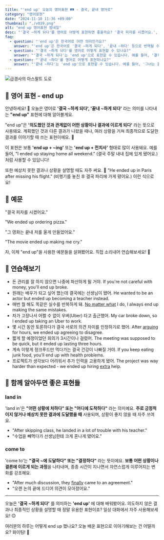 ```yaml
---
title: "'end up' 오늘의 영어표현 🛤️ - 결국, 끝내 영어로"
category: "영어표현"
date: "2024-11-10 11:36 +09:00"
thumbnail: "./v039.png"
alt: "end up 영어표현 썸네일"
desc: "'결국 ~하게 되다'를 영어로 어떻게 표현하면 좋을까요? '결국 피자를 시켰어요.', '그 영화는 끝내 저를 울게 만들었어요.' 등을 영어로 표현하는 법을 배워봅시다. 다양한 예문을 통해서 연습하고 본인의 표현으로 만들어 보세요."
faq:
  - question: "'end up'은 한국어로 어떤 의미인가요?"
    answer: "'end up'은 한국어로 '결국 ~하게 되다', '끝내 ~하다' 등으로 번역될 수 있습니다. 주로 예상치 못한 결과나 상황을 설명할 때 사용됩니다."
  - question: "'결국 ~하게 되다'를 영어로 어떻게 표현할 수 있나요?"
    answer: "'결국 ~하게 되다'는 'end up'으로 표현할 수 있습니다. 예를 들어, '결국 그들은 서로를 좋아하게 되었다'는 'They ended up liking each other'로 말할 수 있습니다."
  - question: "'끝내 ~하다'를 영어로 어떻게 표현하나요?"
    answer: "'끝내 ~하다'는 'end up'으로 표현할 수 있습니다. 예를 들어, '그녀는 끝내 그 프로젝트를 완성했다'는 'She ended up finishing the project'로 표현할 수 있습니다."
---
```


![급경사의 아스팔트 도로](./v039-1.jpg)

## 🌟 영어 표현 - end up

안녕하세요! 👋 오늘은 영어로 **'결국 ~하게 되다', '끝내 ~하게 되다'** 라는 의미를 나타내는 **"end up"** 표현에 대해 알아볼게요.

"end up"은 **'의도했던 것과 관계없이 어떤 상황이나 결과에 이르게 되다'** 라는 뜻으로 사용돼요. 계획했던 것과 다른 결과가 나왔을 때나, 여러 상황을 거쳐 최종적으로 도달한 결과를 이야기할 때 쓰는 표현이에요. 🎯

이 표현은 보통 **'end up + ~ing'** 또는 **'end up + 전치사'** 형태로 많이 사용돼요. 예를 들어, "I ended up staying home all weekend." (결국 주말 내내 집에 있게 됐어요.) 처럼 사용할 수 있답니다!

또한 예상치 못한 결과나 상황을 설명할 때도 자주 써요. 🤔 "He ended up in Paris after missing his flight." (비행기를 놓친 후 결국 파리에 가게 됐어요.) 이런 식으로요!

## 📖 예문

"결국 피자를 시켰어요."

"We ended up ordering pizza."

"그 영화는 끝내 저를 울게 만들었어요."

"The movie ended up making me cry."

자, 이제 "end up"을 사용한 예문들을 살펴봤어요. 직접 소리내어 연습해보세요! 🎤

## 💬 연습해보기

<ul data-interactive-list>
  <li data-interactive-item>
    <span data-toggler>돈 관리를 잘 하지 않으면 나중에 파산하게 될 거야.</span>
    <span data-answer>If you're not careful with money, you'll end up broke.</span>
  </li>
  <li data-interactive-item>
    <span data-toggler>원래는 배우가 되고 싶어 했는데 결국에는 선생님이 됐어.</span>
    <span data-answer>He wanted to be an actor but ended up becoming a teacher instead.</span>
  </li>
  <li data-interactive-item>
    <span data-toggler>매번 뭘 해도 똑같은 실수를 반복하게 돼.</span>
    <span data-answer><a href="/blog/in-english/229.no-matter-what/">No matter what</a> I do, I always end up making the same mistakes.</span>
  </li>
  <li data-interactive-item>
    <span data-toggler>차가 고장나서 어쩔 수 없이 우버(Uber) 타고 출근했어.</span>
    <span data-answer>My car broke down, so I ended up taking an Uber to work.</span>
  </li>
  <li data-interactive-item>
    <span data-toggler>몇 시간 동안 토론하다가 결국 서로의 의견 차이를 인정하기로 했어.</span>
    <span data-answer>After <a href="/blog/in-english/132.argue/">arguing</a> for hours, we ended up agreeing to disagree.</span>
  </li>
  <li data-interactive-item>
    <span data-toggler>짧게 할 예정이었던 회의가 3시간이나 걸렸어.</span>
    <span data-answer>The meeting was supposed to be quick, but it ended up lasting three hours.</span>
  </li>
  <li data-interactive-item>
    <span data-toggler>계속 이렇게 정크푸드만 먹다가는 결국 건강이 나빠질 거야.</span>
    <span data-answer>If you keep eating junk food, you'll end up with health problems.</span>
  </li>
  <li data-interactive-item>
    <span data-toggler>프로젝트가 생각보다 어려워서 추가 인력을 고용하게 됐어.</span>
    <span data-answer>The project was way harder than expected - we ended up hiring <a href="/blog/in-english/265.extra/">extra</a> help.</span>
  </li>
</ul>

## 🤝 함께 알아두면 좋은 표현들

### land in

'land in'은 **"어떤 상황에 처하다" 또는 "어디에 도착하다"** 라는 의미예요. **주로 긍정적이지 않거나 예상치 못한 결과에 도달했을 때** 사용되며, 상황이 좋지 않을 때 자주 쓰여요.

- "After skipping class, he landed in a lot of trouble with his teacher."
- "수업을 빼먹다가 선생님한테 크게 혼나게 됐어요."

### come to

'come to'는 **"결국 ~에 도달하다" 또는 "결정하다"** 라는 뜻이에요. **보통 어떤 상황이나 결론에 이르게 되는 과정**을 나타내며, 종종 시간이 지나면서 자연스럽게 이루어지는 변화를 강조해요.

- "After much discussion, they [finally](/blog/in-english/182.finally/) came to an agreement."
- "오랜 논의 끝에 드디어 의견이 모아졌어요."

---

오늘은 **'결국 ~하게 되다'** 를 의미하는 **'end up'** 에 대해 배워봤어요. 의도하지 않은 결과나 최종적인 상황을 설명할 때 정말 유용한 표현이죠? 일상 대화에서 자주 사용해보세요! 😊

여러분의 하루는 어떻게 end up 했나요? 오늘 배운 표현으로 이야기해보는 건 어떨까요? 화이팅! 💪
